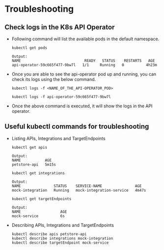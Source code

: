 # Troubleshooting

## Check logs in the K8s API Operator

- Following command will list the available pods in the default namespace.

    ```shell
    kubectl get pods
   
    Output:
    NAME                             READY   STATUS    RESTARTS   AGE
    api-operator-59c665f477-9bw7l   1/1     Running   0          4h23m
    ```
- Once you are able to see the api-operator pod up and running, you can check its logs using the below command.

   ```shell tab="Format"
   kubectl logs -f <NAME_OF_THE_API-OPERATOR_POD>
   ```
  
   ```shell tab="Example"
   kubectl logs -f api-operator-59c665f477-9bw7l
   ```
- Once the above command is executed, it will show the logs in the API operator.

## Useful kubectl commands for troubleshooting

- Listing APIs, Integrations and TargetEndpoints

    ```shell
    kubectl get apis
   
    Output:
    NAME           AGE
    petstore-api   5m15s
    ``` 

    ```shell
    kubectl get integrations
  
    Output:  
    NAME               STATUS    SERVICE-NAME               AGE
    mock-integration   Running   mock-integration-service   4m47s
    ```

    ```shell
    kubectl get targetEndpoints
  
    Output:  
    NAME                  AGE
    mock-service          6s
    ```

- Describing APIs, Integrations and TargetEndpoints

    ```shell
    kubectl describe apis petstore-api
    kubectl describe integrations mock-integration
    kubectl describe targetEndpoint mock-service
    ```
  